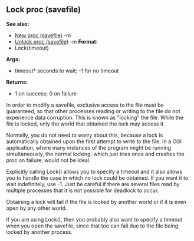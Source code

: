 ## Lock proc (savefile)
**See also:**
*   [New proc (savefile)](/ref/savefile/proc/New.md) -m
*   [Unlock proc (savefile)](/ref/savefile/proc/Unlock.md) -m<!-- -->
**Format:**
*   Lock(timeout)
<!-- -->
**Args:**
*   timeout* seconds to wait; -1 for no timeout
<!-- -->
**Returns:**
*   1 on success; 0 on failure


In order to modify a savefile, exclusive access to the file
must be guaranteed, so that other processes reading or writing to the
file do not experience data corruption. This is known as \"locking\" the
file. While the file is locked, only the world that obtained the lock
may access it. 

Normally, you do not need to worry about this,
because a lock is automatically obtained upon the first attempt to write
to the file. In a CGI application, where many instances of the program
might be running simultaneously, the normal locking, which just tries
once and crashes the proc on failure, would not be ideal.


Explicitly calling Lock() allows you to specify a timeout and
it also allows you to handle the case in which no lock could be
obtained. If you want it to wait indefinitely, use -1. Just be careful
if there are several files read by multiple processes that it is not
possible for deadlock to occur. 

Obtaining a lock will fail if
the file is locked by another world or if it is even open by any other
world. 

If you are using Lock(), then you probably also want to
specify a timeout when you open the savefile, since that too can fail
due to the file being locked by another process.